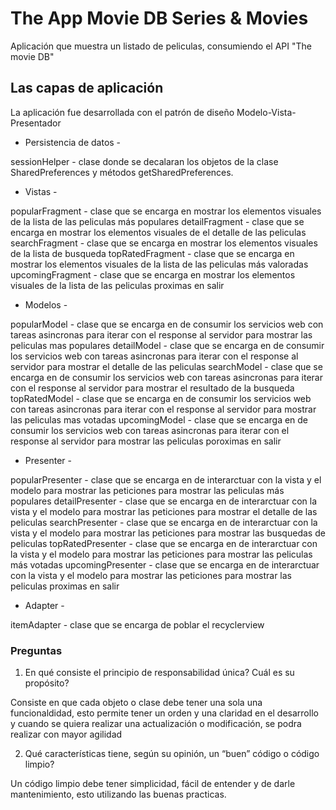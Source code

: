 # The App Movie DB Series & Movies
Aplicación que muestra un listado de peliculas, consumiendo el API "The movie DB"

## Las capas de aplicación 

La aplicación fue desarrollada con el patrón de diseño Modelo-Vista-Presentador 

- Persistencia de datos -

sessionHelper 		- clase donde se decalaran los objetos de la clase SharedPreferences y métodos getSharedPreferences.

- Vistas - 

popularFragment		- clase que se encarga en mostrar los elementos visuales de la lista de las peliculas más populares 
detailFragment		- clase que se encarga en mostrar los elementos visuales de el  detalle de las peliculas
searchFragment		- clase que se encarga en mostrar los elementos visuales de la lista de busqueda
topRatedFragment	- clase que se encarga en mostrar los elementos visuales de la lista de las peliculas más valoradas
upcomingFragment	- clase que se encarga en mostrar los elementos visuales de la lista de las peliculas proximas en salir

- Modelos -

popularModel	- clase que se encarga en de consumir los servicios web con tareas asincronas para iterar con el response al servidor para mostrar las peliculas mas populares 
detailModel		- clase que se encarga en de consumir los servicios web con tareas asincronas para iterar con el response al servidor para mostrar el detalle de las peliculas
searchModel		- clase que se encarga en de consumir los servicios web con tareas asincronas para iterar con el response al servidor para mostrar el resultado de la busqueda
topRatedModel	- clase que se encarga en de consumir los servicios web con tareas asincronas para iterar con el response al servidor para mostrar las peliculas mas votadas 
upcomingModel	- clase que se encarga en de consumir los servicios web con tareas asincronas para iterar con el response al servidor para mostrar las peliculas poroximas en salir

- Presenter -

popularPresenter	- clase que se encarga en de interarctuar con la vista y el modelo para mostrar las peticiones para mostrar las peliculas más populares
detailPresenter		- clase que se encarga en de interarctuar con la vista y el modelo para mostrar las peticiones para mostrar el detalle de las peliculas
searchPresenter		- clase que se encarga en de interarctuar con la vista y el modelo para mostrar las peticiones para mostrar las busquedas de peliculas
topRatedPresenter	- clase que se encarga en de interarctuar con la vista y el modelo para mostrar las peticiones para mostrar las peliculas más votadas
upcomingPresenter	- clase que se encarga en de interarctuar con la vista y el modelo para mostrar las peticiones para mostrar las peliculas proximas en salir

- Adapter - 

itemAdapter		- clase que se encarga de poblar el recyclerview 


### Preguntas

1. En qué consiste el principio de responsabilidad única? Cuál es su propósito?

Consiste  en que cada objeto o clase  debe tener una sola una funcionaldidad, esto permite tener un orden y una claridad en el desarrollo y cuando se quiera realizar una actualización o modificación, se podra realizar con mayor agilidad 

2. Qué características tiene, según su opinión, un “buen” código o código limpio?

Un código limpio debe tener simplicidad, fácil de entender y de darle mantenimiento, esto utilizando las buenas practicas. 
